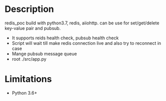 Description
======================
redis_poc build with python3.7, redis, aiiohttp. can be use for set/get/delete key-value pair and pubsub. 
* It supports reids health check, pubsub health check
* Script will wait till make redis connection live and also try to reconnect in case  
* Mange pubsub message queue 
* root ./src/app.py

Limitations
======================
* Python 3.6+



















